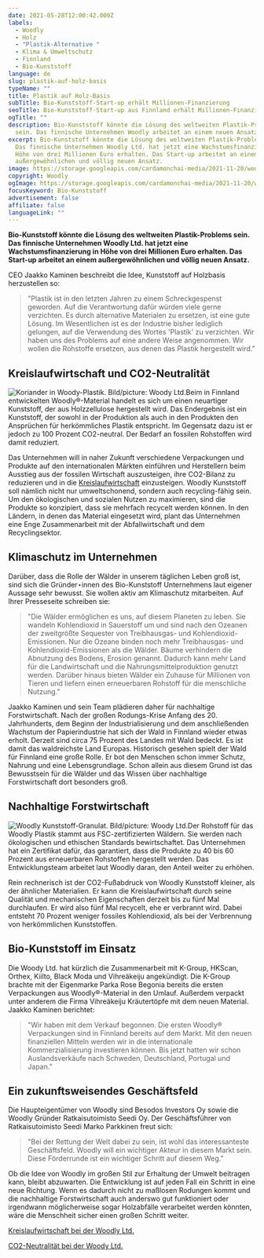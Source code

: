 ```yaml
---
date: 2021-05-28T12:00:42.000Z
labels:
  - Woodly
  - Holz
  - "Plastik-Alternative "
  - Klima & Umweltschutz
  - Finnland
  - Bio-Kunststoff
language: de
slug: plastik-auf-holz-basis
typeName: ""
title: Plastik auf Holz-Basis
subTitle: Bio-Kunststoff-Start-up erhält Millionen-Finanzierung
seoTitle: Bio-Kunststoff-Start-up aus Finnland erhält Millionen-Finanzierung
ogTitle: ""
description: Bio-Kunststoff könnte die Lösung des weltweiten Plastik-Problems
  sein. Das finnische Unternehmen Woodly arbeitet an einem neuen Ansatz.
excerpt: Bio-Kunststoff könnte die Lösung des weltweiten Plastik-Problems sein.
  Das finnische Unternehmen Woodly Ltd. hat jetzt eine Wachstumsfinanzierung in
  Höhe von drei Millionen Euro erhalten. Das Start-up arbeitet an einem
  außergewöhnlichen und völlig neuen Ansatz.
image: https://storage.googleapis.com/cardamonchai-media/2021-11-20/woodly-jpg-imagine-080808_698039_1024_768/640.webp
copyright: Woodly
ogImage: https://storage.googleapis.com/cardamonchai-media/2021-11-20/woodly-fb-jpg-imagine-080808_628a40_1200_628/640.webp
focusKeyword: Bio-Kunststoff
advertisement: false
affiliate: false
languageLink: ""
---
```


**Bio-Kunststoff könnte die Lösung des weltweiten Plastik-Problems sein. Das finnische Unternehmen Woodly Ltd. hat jetzt eine Wachstumsfinanzierung in Höhe von drei Millionen Euro erhalten. Das Start-up arbeitet an einem außergewöhnlichen und völlig neuen Ansatz.**

CEO Jaakko Kaminen beschreibt die Idee, Kunststoff auf Holzbasis herzustellen so:

> "Plastik ist in den letzten Jahren zu einem Schreckgespenst geworden. Auf die Verantwortung dafür würden viele gerne verzichten. Es durch alternative Materialen zu ersetzen, ist eine gute Lösung. Im Wesentlichen ist es der Industrie bisher lediglich gelungen, auf die Verwendung des Wortes 'Plastik' zu verzichten. Wir haben uns des Problems auf eine andere Weise angenommen. Wir wollen die Rohstoffe ersetzen, aus denen das Plastik hergestellt wird."

## Kreislaufwirtschaft und CO2-Neutralität

![Koriander in Woody-Plastik. Bild/picture: Woody Ltd.](https://storage.googleapis.com/cardamonchai-media/2021-11-20/woodly-korianteri-1200x1500-1-jpg-imagine-f8f8f8_d7dfcc_1200_1500/640.webp 'Koriander in Woody-Plastik. Bild/picture: Woody Ltd. | small')Beim in Finnland entwickelten Woodly®-Material handelt es sich um einen neuartiger Kunststoff, der aus Holzzellulose hergestellt wird. Das Endergebnis ist ein Kunststoff, der sowohl in der Produktion als auch in den Produkten den Ansprüchen für herkömmliches Plastik entspricht. Im Gegensatz dazu ist er jedoch zu 100 Prozent CO2-neutral. Der Bedarf an fossilen Rohstoffen wird damit reduziert.

Das Unternehmen will in naher Zukunft verschiedene Verpackungen und Produkte auf den internationalen Märkten einführen und Herstellern beim Ausstieg aus der fossilen Wirtschaft auszusteigen, ihre CO2-Bilanz zu reduzieren und in die [Kreislaufwirtschaft](/2019/08/cradle-to-cradle-prinzip/) einzusteigen. Woodly Kunststoff soll nämlich nicht nur umweltschonend, sondern auch recycling-fähig sein. Um den ökologischen und sozialen Nutzen zu maximieren, sind die Produkte so konzipiert, dass sie mehrfach recycelt werden können. In den Ländern, in denen das Material eingesetzt wird, plant das Unternehmen eine Enge Zusammenarbeit mit der Abfallwirtschaft und dem Recyclingsektor.

## Klimaschutz im Unternehmen

Darüber, dass die Rolle der Wälder in unserem täglichen Leben groß ist, sind sich die Gründer⋆innen des Bio-Kunststoff Unternehmens laut eigener Aussage sehr bewusst. Sie wollen aktiv am Klimaschutz mitarbeiten. Auf Ihrer Presseseite schreiben sie:

> "Die Wälder ermöglichen es uns, auf diesem Planeten zu leben. Sie wandeln Kohlendioxid in Sauerstoff um und sind nach den Ozeanen der zweitgrößte Sequester von Treibhausgas- und Kohlendioxid-Emissionen. Nur die Ozeane binden noch mehr Treibhausgas- und Kohlendioxid-Emissionen als die Wälder. Bäume verhindern die Abnutzung des Bodens, Erosion genannt. Dadurch kann mehr Land für die Landwirtschaft und die Nahrungsmittelproduktion genutzt werden. Darüber hinaus bieten Wälder ein Zuhause für Millionen von Tieren und liefern einen erneuerbaren Rohstoff für die menschliche Nutzung."

Jaakko Kaminen und sein Team plädieren daher für nachhaltige Forstwirtschaft. Nach der großen Rodungs-Krise Anfang des 20. Jahrhunderts, dem Beginn der Industrialisierung und dem anschließenden Wachstum der Papierindustrie hat sich der Wald in Finnland wieder etwas erholt. Derzeit sind circa 75 Prozent des Landes mit Wald bedeckt. Es ist damit das waldreichste Land Europas. Historisch gesehen spielt der Wald für Finnland eine große Rolle. Er bot den Menschen schon immer Schutz, Nahrung und eine Lebensgrundlage. Schon allein aus diesem Grund ist das Bewusstsein für die Wälder und das Wissen über nachhaltige Forstwirtschaft dort besonders groß.

## Nachhaltige Forstwirtschaft

![Woodly Kunststoff-Granulat. Bild/picture: Woody Ltd.](https://storage.googleapis.com/cardamonchai-media/2021-11-20/img-20190930-104841557-hdr-jpg-imagine-e8e8e8_b4c1b2_1440_1080/640.webp 'Woodly Kunststoff-Granulat. Bild/picture: Woody Ltd. | small')Der Rohstoff für das Woodly Plastik stammt aus FSC-zertifizierten Wäldern. Sie werden nach ökologischen und ethischen Standards bewirtschaftet. Das Unternehmen hat ein Zertifikat dafür, das garantiert, dass die Produkte zu 40 bis 60 Prozent aus erneuerbaren Rohstoffen hergestellt werden. Das Entwicklungsteam arbeitet laut Woodly daran, den Anteil weiter zu erhöhen.

Rein rechnerisch ist der CO2-Fußabdruck von Woodly Kunststoff kleiner, als der ähnlicher Materialien. Er kann die Kreislaufwirtschaft durch seine Qualität und mechanischen Eigenschaften derzeit bis zu fünf Mal durchlaufen. Er wird also fünf Mal recycelt, ehe er verbrannt wird. Dabei entsteht 70 Prozent weniger fossiles Kohlendioxid, als bei der Verbrennung von herkömmlichen Kunststoffen.

## Bio-Kunststoff im Einsatz

Die Woody Ltd. hat kürzlich die Zusammenarbeit mit K-Group, HKScan, Orthex, Kiilto, Black Moda und Vihreäkeiju angekündigt. Die K-Group brachte mit der Eigenmarke Parka Rose Begonia bereits die ersten Verpackungen aus Woodly®-Material in den Umlauf. Außerdem verpackt unter anderem die Firma Vihreäkeiju Kräutertöpfe mit dem neuen Material. Jaakko Kaminen berichtet:

> "Wir haben mit dem Verkauf begonnen. Die ersten Woodly® Verpackungen sind in Finnland bereits auf dem Markt. Mit den neuen finanziellen Mitteln werden wir in die internationale Kommerzialisierung investieren können. Bis jetzt hatten wir schon Auslandsverkäufe nach Schweden, Deutschland, Portugal und Japan."

## Ein zukunftsweisendes Geschäftsfeld

Die Haupteigentümer von Woodly sind Besodos Investors Oy sowie die Woodly Gründer Ratkaisutoimisto Seedi Oy. Der Geschäftsführer von Ratkaisutoimisto Seedi Marko Parkkinen freut sich:

> "Bei der Rettung der Welt dabei zu sein, ist wohl das interessanteste Geschäftsfeld. Woodly will ein wichtiger Akteur in diesem Markt sein. Diese Förderrunde ist ein wichtiger Schritt auf diesem Weg."

Ob die Idee von Woodly im großen Stil zur Erhaltung der Umwelt beitragen kann, bleibt abzuwarten. Die Entwicklung ist auf jeden Fall ein Schritt in eine neue Richtung. Wenn es dadurch nicht zu maßlosen Rodungen kommt und die nachhaltige Forstwirtschaft auch anderswo gut funktioniert oder irgendwann möglicherweise sogar Holzabfälle verarbeitet werden könnten, wäre die Menschheit sicher einen großen Schritt weiter.

[Kreislaufwirtschaft bei der Woodly Ltd.](https://woodly.com/circular_economy/)

[CO2-Neutralität bei der Woody Ltd.](https://woodly.com/Carbon_neutrality/)
